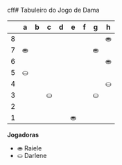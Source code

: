 cff# Tabuleiro do Jogo de Dama

|   | a | b | c | d | e | f | g | h |
|---|---|---|---|---|---|---|---|---|
| 8 |   | |   |  |   |  |   | ⛂ |
| 7 | ⛂|   | |   |	 |   | ⛂ |   |
| 6 |   |  	|   |	 |   |  |   | ⛂ |
| 5 | ⛀	 |   |  		 |   |  |   |  |   |
| 4 |   | 	 |   |  		 |   |  		 |   | ⛀	  |
| 3 | 	 |	   | ⛀	 |   |	 |   | ⛀		 |   |
| 2 |   |  |   |  	|   |	  |   | 	 |
| 1 |  |   |  |   | ⛂ |   | |   |

**Jogadoras**


- ⛂ Raiele
- ⛀ Darlene
